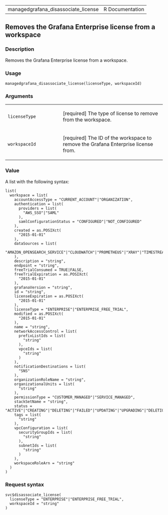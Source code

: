 <table style="width: 100%;">
<tbody>
<tr class="odd">
<td>managedgrafana_disassociate_license</td>
<td style="text-align: right;">R Documentation</td>
</tr>
</tbody>
</table>

## Removes the Grafana Enterprise license from a workspace

### Description

Removes the Grafana Enterprise license from a workspace.

### Usage

    managedgrafana_disassociate_license(licenseType, workspaceId)

### Arguments

<table>
<colgroup>
<col style="width: 35%" />
<col style="width: 65%" />
</colgroup>
<tbody>
<tr class="odd">
<td><code
id="managedgrafana_disassociate_license_:_licenseType">licenseType</code></td>
<td><p>[required] The type of license to remove from the
workspace.</p></td>
</tr>
<tr class="even">
<td><code
id="managedgrafana_disassociate_license_:_workspaceId">workspaceId</code></td>
<td><p>[required] The ID of the workspace to remove the Grafana
Enterprise license from.</p></td>
</tr>
</tbody>
</table>

### Value

A list with the following syntax:

    list(
      workspace = list(
        accountAccessType = "CURRENT_ACCOUNT"|"ORGANIZATION",
        authentication = list(
          providers = list(
            "AWS_SSO"|"SAML"
          ),
          samlConfigurationStatus = "CONFIGURED"|"NOT_CONFIGURED"
        ),
        created = as.POSIXct(
          "2015-01-01"
        ),
        dataSources = list(
          "AMAZON_OPENSEARCH_SERVICE"|"CLOUDWATCH"|"PROMETHEUS"|"XRAY"|"TIMESTREAM"|"SITEWISE"|"ATHENA"|"REDSHIFT"|"TWINMAKER"
        ),
        description = "string",
        endpoint = "string",
        freeTrialConsumed = TRUE|FALSE,
        freeTrialExpiration = as.POSIXct(
          "2015-01-01"
        ),
        grafanaVersion = "string",
        id = "string",
        licenseExpiration = as.POSIXct(
          "2015-01-01"
        ),
        licenseType = "ENTERPRISE"|"ENTERPRISE_FREE_TRIAL",
        modified = as.POSIXct(
          "2015-01-01"
        ),
        name = "string",
        networkAccessControl = list(
          prefixListIds = list(
            "string"
          ),
          vpceIds = list(
            "string"
          )
        ),
        notificationDestinations = list(
          "SNS"
        ),
        organizationRoleName = "string",
        organizationalUnits = list(
          "string"
        ),
        permissionType = "CUSTOMER_MANAGED"|"SERVICE_MANAGED",
        stackSetName = "string",
        status = "ACTIVE"|"CREATING"|"DELETING"|"FAILED"|"UPDATING"|"UPGRADING"|"DELETION_FAILED"|"CREATION_FAILED"|"UPDATE_FAILED"|"UPGRADE_FAILED"|"LICENSE_REMOVAL_FAILED",
        tags = list(
          "string"
        ),
        vpcConfiguration = list(
          securityGroupIds = list(
            "string"
          ),
          subnetIds = list(
            "string"
          )
        ),
        workspaceRoleArn = "string"
      )
    )

### Request syntax

    svc$disassociate_license(
      licenseType = "ENTERPRISE"|"ENTERPRISE_FREE_TRIAL",
      workspaceId = "string"
    )
